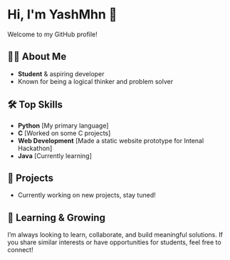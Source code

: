 <!--
**YashMhn/YashMhn** is a ✨ _special_ ✨ repository because its `README.md` (this file) appears on your GitHub profile.

Here are some ideas to get you started:

- 🔭 I’m currently working on ...
- 🌱 I’m currently learning ...
- 👯 I’m looking to collaborate on ...
- 🤔 I’m looking for help with ...
- 💬 Ask me about ...
- 📫 How to reach me: ...
- 😄 Pronouns: ...
- ⚡ Fun fact: ...
-->
# Hi, I'm YashMhn 👋

Welcome to my GitHub profile!

## 👨‍🎓 About Me
- **Student** & aspiring developer
- Known for being a logical thinker and problem solver

## 🛠️ Top Skills
- **Python** [My primary language]
- **C** [Worked on some C projects]
- **Web Development** [Made a static website prototype for Intenal Hackathon]
- **Java** [Currently learning]

## 🚀 Projects
- Currently working on new projects, stay tuned!

## 🌱 Learning & Growing
I’m always looking to learn, collaborate, and build meaningful solutions. If you share similar interests or have opportunities for students, feel free to connect!
